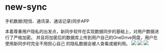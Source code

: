 # new-sync
手机数据(短信、通讯录、通话记录)同步APP

本着尊重用户隐私的出发点，新同步软件在实现数据同步的基础上，对用户数据进行了严格加密。
并且将加密后的数据库上传到用户自己的OneDrive网盘，用户在使用新同步时完全不用担心自己
的隐私数据会被人查看或被利用。
![](https://github.com/qgswsg/new-sync/blob/master/Screenshot_2018-03-12-18-06-17.jpg)
![](https://github.com/qgswsg/new-sync/blob/master/Screenshot_2018-03-12-17-39-27.jpg)
![](https://github.com/qgswsg/new-sync/blob/master/Screenshot_2018-03-12-17-39-36.jpg)
